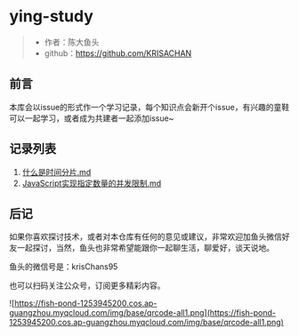 # ying-study
> * 作者：陈大鱼头
> * github：https://github.com/KRISACHAN

## 前言

本库会以issue的形式作一个学习记录，每个知识点会新开个issue，有兴趣的童鞋可以一起学习，或者成为共建者一起添加issue~

## 记录列表

1. [什么是时间分片.md](./1.%20什么是时间分片.md)
2. [JavaScript实现指定数量的并发限制.md](./1.%20JavaScript实现指定数量的并发限制.md)

## 后记

如果你喜欢探讨技术，或者对本仓库有任何的意见或建议，非常欢迎加鱼头微信好友一起探讨，当然，鱼头也非常希望能跟你一起聊生活，聊爱好，谈天说地。

鱼头的微信号是：krisChans95

也可以扫码关注公众号，订阅更多精彩内容。

![https://fish-pond-1253945200.cos.ap-guangzhou.myqcloud.com/img/base/qrcode-all1.png](https://fish-pond-1253945200.cos.ap-guangzhou.myqcloud.com/img/base/qrcode-all1.png)